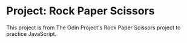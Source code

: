 # Project: Rock Paper Scissors

This project is from The Odin Project's Rock Paper Scissors project to practice JavaScript. 